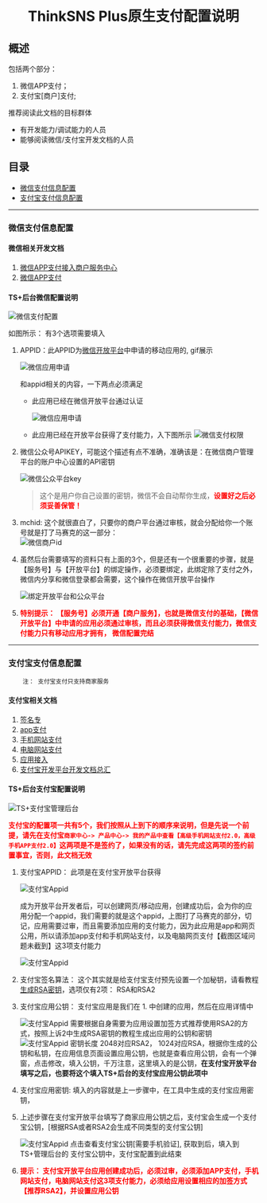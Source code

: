 # <p align = "center" >ThinkSNS Plus原生支付配置说明</p>


## 概述

包括两个部分：

1. 微信APP支付；
2. 支付宝[商户]支付;

推荐阅读此文档的目标群体

- 有开发能力/调试能力的人员
- 能够阅读微信/支付宝开发文档的人员

## 目录

- [微信支付信息配置](#微信支付信息配置)
- [支付宝支付信息配置](#支付宝支付信息配置)




----

### 微信支付信息配置

#### 微信相关开发文档
 
1. [微信APP支付接入商户服务中心](https://open.weixin.qq.com/cgi-bin/showdocument?action=dir_list&t=resource/res_list&verify=1&id=open1419317780&token=&lang=zh_CN)
2. [微信APP支付](https://pay.weixin.qq.com/wiki/doc/api/app/app.php?chapter=8_1)

#### TS+后台微信配置说明

![微信支付配置](../../images/tsplus-manager_wx_pay-config.png)

如图所示： 有3个选项需要填入

1. APPID：此APPID为[微信开放平台](https://open.weixin.qq.com)中申请的移动应用的, gif展示

	![微信应用申请](../../images/pic_wx_apply_app.gif)

	和appid相关的内容，一下两点必须满足	
	
	- 此应用已经在微信开放平台通过认证

		![微信应用申请](../../images/pic_wx_apply_app_passed.png)
	- 此应用已经在开放平台获得了支付能力，入下图所示
		![微信支付权限](../../images/pic_wx_get_pay_permission.png)
		
2. 	微信公众号APIKEY，可能这个描述有点不准确，准确该是：在微信商户管理平台的账户中心设置的API密钥
		
	![微信公众平台key](../../images/pic_wx_gongzonghao_key.png)
	
	> 这个是用户你自己设置的密钥，微信不会自动帮你生成，<font color =red >**设置好之后必须妥善保管！**</font>
	
3. mchid: 这个就很直白了，只要你的商户平台通过审核，就会分配给你一个账号就是打了马赛克的这一部分：	
	![微信商户id](../../images/pic_wx_mchid.png)
	
4. 虽然后台需要填写的资料只有上面的3个，但是还有一个很重要的步骤，就是【服务号】与【开放平台】的绑定操作，必须要绑定，此绑定除了支付之外，微信内分享和微信登录都会需要，这个操作在微信开放平台操作
		
	![绑定开放平台和公众平台](../../images/pic_wx_bind_gongzonghao_and_kaifang.png)
	
	
5. <font color =red>**特别提示： 【服务号】必须开通【商户服务】，也就是微信支付的基础，【微信开放平台】中申请的应用必须通过审核，而且必须获得微信支付能力，微信支付能力只有移动应用才拥有， 微信配置完结**</font>



-----



### 支付宝支付信息配置
		
		注： 支付宝支付只支持商家服务
		
#### 支付宝相关文档

1. [签名专](https://docs.open.alipay.com/291/106103/)
2. [app支付](https://docs.open.alipay.com/204)
3. [手机网站支付](https://docs.open.alipay.com/203)
4. [电脑网站支付](https://docs.open.alipay.com/270)
5. [应用接入](https://docs.open.alipay.com/399/)
6. [支付宝开发平台开发文档总汇](https://docs.open.alipay.com/catalog)

#### TS+后台支付宝配置说明

![TS+支付宝管理后台](../../images/pic_tsplsu_manager_alipay_config.png)
	
<font color = red>**支付宝的配置项一共有5个，我们按照从上到下的顺序来说明，但是先说一个前提，请先在支付宝`商家中心-> 产品中心-> 我的产品中查看【高级手机网站支付2.0，高级手机APP支付2.0】`这两项是不是签约了，如果没有的话，请先完成这两项的签约前置事宜，否则，此文档无效**</font>

1. 支付宝APPID： 此项是在支付宝开放平台获得

	![支付宝Appid](../../images/pic_alipay_appid.png)
	
	成为开放平台开发者后，可以创建网页/移动应用，创建成功后，会为你的应用分配一个appid，我们需要的就是这个appid，上图打了马赛克的部分，切记，应用需要过审，而且需要添加应用的支付能力，因为此应用是app和网页公用，所以请添加app支付和手机网站支付，以及电脑网页支付【截图区域问题未截到】这3项支付能力
	
	![支付宝Appid](../../images/pic_alipay_appid2.png)
		
2. 支付宝签名算法： 这个其实就是给支付宝支付预先设置一个加秘钥，请看教程 [生成RSA密钥](https://docs.open.alipay.com/291/105971/)，选项仅有2项： RSA和RSA2
3. 支付宝应用公钥： 支付宝应用是我们在 1. 中创建的应用，然后在应用详情中
		
	![支付宝Appid](../../images/pic_alipay_rsa.png)
	需要根据自身需要为应用设置加签方式推荐使用RSA2的方式，按照上诉2中生成RSA密钥的教程生成出应用的公钥和密钥
	![支付宝Appid](../../images/pic_alipay_rsa_config.png)
	密钥长度 2048对应RSA2， 1024对应RSA，根据你生成的公钥和私钥，在应用信息页面设置应用公钥，也就是查看应用公钥，会有一个弹窗，点击修改，填入公钥，千万注意，这里填入的是公钥，**在支付宝开放平台填写之后，也要将这个填入TS+后台的支付宝应用公钥此项中**
	
4. 支付宝应用密钥:  填入的内容就是上一步骤中，在工具中生成的支付宝应用密钥，
5. 上述步骤在支付宝开放平台填写了商家应用公钥之后，支付宝会生成一个支付宝公钥，[根据RSA或者RSA2会生成不同类型的支付宝公钥]
	
	![支付宝Appid](../../images/pic_alipay_pub_key.png)
	点击查看支付宝公钥[需要手机验证], 获取到后，填入到TS+管理后台的 支付宝公钥中，支付宝配置到此结束
	
6. <font color = red>**提示： 支付宝开放平台应用创建成功后，必须过审，必须添加APP支付，手机网站支付，电脑网站支付这3项支付能力，必须给应用设置相应的加签方式【推荐RSA2】，并设置应用公钥**</font>
		
		
		
		
		
		
		
		
		
		
		
		